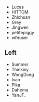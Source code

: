 - Lucas
- HITTOM
- Zhichuan
- Grey
- Jingwen
- petitepiggy
- wfnuser

## Left
- Summer
- Thinkiny
- WongDong
- Ivan
- Pika
- Dahema
- YanJF_



